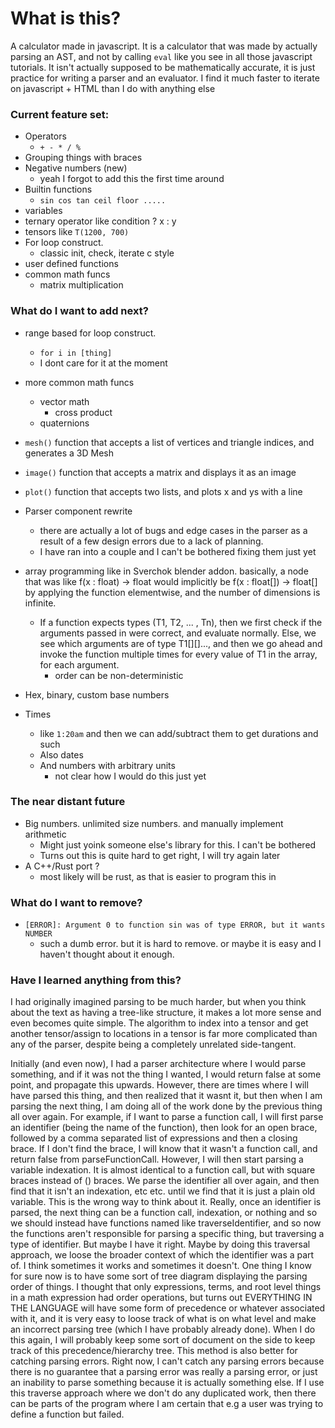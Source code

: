 # What is this?
A calculator made in javascript. 
It is a calculator that was made by actually parsing an AST, and not by calling `eval` like you see in all those javascript tutorials.
It isn't actually supposed to be mathematically accurate, it is just practice for writing a parser and an evaluator.
I find it much faster to iterate on javascript + HTML than I do with anything else

### Current feature set:
- Operators
    - `+ - * / %`
- Grouping things with braces
- Negative numbers (new)
    - yeah I forgot to add this the first time around
- Builtin functions
    - `sin cos tan ceil floor .....`
- variables
- ternary operator like condition ? x : y
- tensors like `T(1200, 700)`
- For loop construct.
    - classic init, check, iterate c style
- user defined functions
- common math funcs
    - matrix multiplication

### What do I want to add next?
- range based for loop construct.
    - `for i in [thing]`
    - I dont care for it at the moment

- more common math funcs
    - vector math
        - cross product
    - quaternions

- `mesh()` function that accepts a list of vertices and triangle indices, and generates a 3D Mesh
- `image()` function that accepts a matrix and displays it as an image
- `plot()` function that accepts two lists, and plots x and ys with a line

- Parser component rewrite
    - there are actually a lot of bugs and edge cases in the parser as a result of a few design errors due to a lack of planning.
    - I have ran into a couple and I can't be bothered fixing them just yet

- array programming like in Sverchok blender addon. basically, a node that was like f(x : float) -> float would implicitly be f(x : float[]) -> float[] by applying the function elementwise, and the number of dimensions is infinite.
    - If a function expects types (T1, T2, ... , Tn), then we first check if the arguments passed in were correct, and evaluate normally.
    Else, we see which arguments are of type T1[][]..., and then we go ahead and invoke the function multiple times for every value of T1 in the array, for each argument.
        - order can be non-deterministic

- Hex, binary, custom base numbers

- Times
    - like `1:20am` and then we can add/subtract them to get durations and such
    - Also dates
    - And numbers with arbitrary units
        - not clear how I would do this just yet

### The near distant future
- Big numbers. unlimited size numbers. and manually implement arithmetic
    - Might just yoink someone else's library for this. I can't be bothered
    - Turns out this is quite hard to get right, I will try again later
- A C++/Rust port ?
    - most likely will be rust, as that is easier to program this in

### What do I want to remove?
- `[ERROR]: Argument 0 to function sin was of type ERROR, but it wants NUMBER`
    - such a dumb error. but it is hard to remove. or maybe it is easy and I haven't thought about it enough. 


### Have I learned anything from this?

I had originally imagined parsing to be much harder, but when you think about the text as having a tree-like structure, it makes a lot more sense and even becomes quite simple. 
The algorithm to index into a tensor and get another tensor/assign to locations in a tensor is far more complicated than any of the parser, despite being a completely unrelated side-tangent.

Initially (and even now), I had a parser architecture where  I would parse something, and if it was not the thing I wanted, I would return false at some point, and propagate this upwards. 
However, there are times where I will have parsed this thing, and then realized that it wasnt it, but then when I am parsing the next thing, I am doing all of the work done by the previous thing all over again. 
For example, if I want to parse a function call, I will first parse an identifier (being the name of the function), then look for an open brace, followed by a comma separated list of expressions and then a closing brace. 
If I don't find the brace, I will know that it wasn't a function call, and return false from parseFunctionCall. 
However, I will then start parsing a variable indexation. 
It is almost identical to a function call, but with square braces instead of () braces. 
We parse the identifier all over again, and then find that it isn't an indexation, etc etc. until we find that it is just a plain old variable.
This is the wrong way to think about it. Really, once an identifier is parsed, the next thing can be a function call, indexation, or nothing and so we should instead have functions named like traverseIdentifier, and so now the functions aren't responsible for parsing a specific thing, 
but traversing a type of identifier. 
But maybe I have it right. Maybe by doing this traversal approach, we loose the broader context of which the identifier was a part of. 
I think sometimes it works and sometimes it doesn't.
One thing I know for sure now is to have some sort of tree diagram displaying the parsing order of things. 
I thought that only expressions, terms, and root level things in a math expression had order operations, but turns out 
EVERYTHING IN THE LANGUAGE will have some form of precedence or whatever associated with it, and it is very easy to loose track of
what is on what level and make an incorrect parsing tree (which I have probably already done).
When I do this again, I will probably keep some sort of document on the side to keep track of this precedence/hierarchy tree. 
This method is also better for catching parsing errors. 
Right now, I can't catch any parsing errors because there is no guarantee that a parsing error was really a parsing error, or just an inability to parse something because it is actually something else.
If I use this traverse approach where we don't do any duplicated work, then there can be parts of the program where I am certain that e.g a user was trying to define a function but failed.